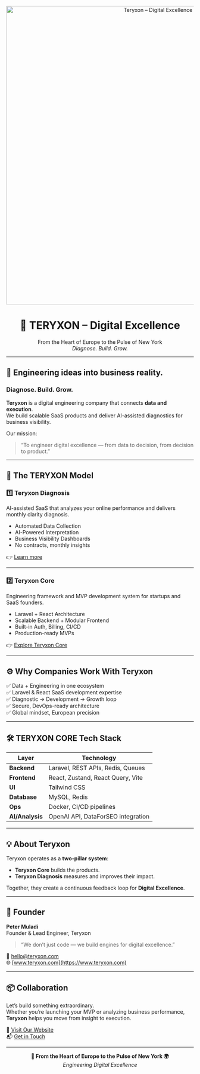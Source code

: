 <p align="center">
  <a href="https://www.teryxon.com" target="_blank">
    <img src="teryxon-wallpaper.png" alt="Teryxon – Digital Excellence" width="800" />
  </a>
</p>

<h1 align="center">🧬 TERYXON – Digital Excellence</h1>
<p align="center">
  From the Heart of Europe to the Pulse of New York<br>
  <em>Diagnose. Build. Grow.</em>
</p>

---

## 🚀 Engineering ideas into business reality.  
### Diagnose. Build. Grow.

**Teryxon** is a digital engineering company that connects **data and execution**.  
We build scalable SaaS products and deliver AI-assisted diagnostics for business visibility.

Our mission:  
> “To engineer digital excellence — from data to decision, from decision to product.”

---

## 🧩 The TERYXON Model

### **1️⃣ Teryxon Diagnosis**
AI-assisted SaaS that analyzes your online performance and delivers monthly clarity diagnosis.  
- Automated Data Collection  
- AI-Powered Interpretation  
- Business Visibility Dashboards  
- No contracts, monthly insights  

👉 [Learn more](https://www.teryxon.com/diagnosis)

---

### **2️⃣ Teryxon Core**
Engineering framework and MVP development system for startups and SaaS founders.  
- Laravel + React Architecture  
- Scalable Backend + Modular Frontend  
- Built-in Auth, Billing, CI/CD  
- Production-ready MVPs  

👉 [Explore Teryxon Core](https://www.teryxon.com/core)

---

## ⚙️ Why Companies Work With Teryxon

✅ Data + Engineering in one ecosystem  
✅ Laravel & React SaaS development expertise  
✅ Diagnostic → Development → Growth loop  
✅ Secure, DevOps-ready architecture  
✅ Global mindset, European precision  

---

## 🛠️ TERYXON CORE Tech Stack

| Layer | Technology |
|--------|-------------|
| **Backend** | Laravel, REST APIs, Redis, Queues |
| **Frontend** | React, Zustand, React Query, Vite |
| **UI** | Tailwind CSS |
| **Database** | MySQL, Redis |
| **Ops** | Docker, CI/CD pipelines |
| **AI/Analysis** | OpenAI API, DataForSEO integration |

---

## 💡 About Teryxon

Teryxon operates as a **two-pillar system**:  
- **Teryxon Core** builds the products.  
- **Teryxon Diagnosis** measures and improves their impact.  

Together, they create a continuous feedback loop for **Digital Excellence**.

---

## 👤 Founder

**Peter Muladi**  
Founder & Lead Engineer, Teryxon  
> “We don’t just code — we build engines for digital excellence.”

📩 hello@teryxon.com  
🌐 [www.teryxon.com](https://www.teryxon.com)

---

## 📦 Collaboration

Let’s build something extraordinary.  
Whether you’re launching your MVP or analyzing business performance,  
**Teryxon** helps you move from insight to execution.

🔗 [Visit Our Website](https://www.teryxon.com)  
📬 [Get in Touch](mailto:hello@teryxon.com)

---

<p align="center">
  <strong>📍 From the Heart of Europe to the Pulse of New York 🌍</strong><br>
  <em>Engineering Digital Excellence</em>
</p>



